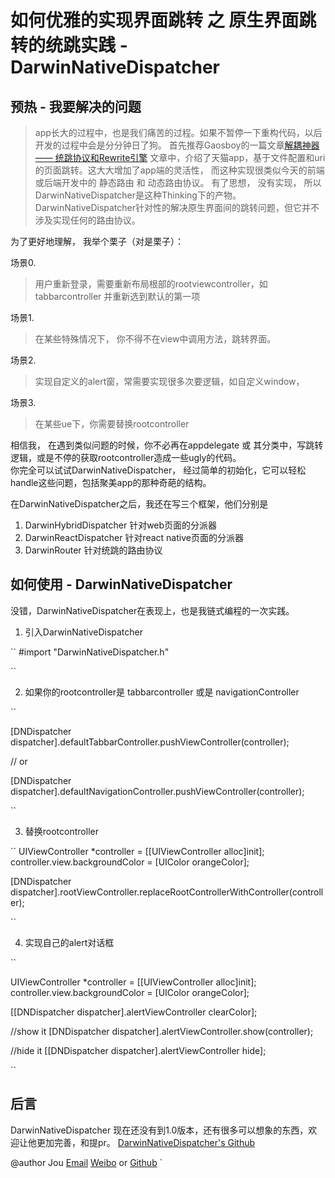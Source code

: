 
# 如何优雅的实现界面跳转 之 原生界面跳转的统跳实践 - DarwinNativeDispatcher

## 预热  - 我要解决的问题

> app长大的过程中，也是我们痛苦的过程。如果不暂停一下重构代码，以后开发的过程中会是分分钟日了狗。
> 首先推荐Gaosboy的一篇文章[解耦神器 —— 统跳协议和Rewrite引擎](http://pingguohe.net/2015/11/24/Navigator-and-Rewrite.html)
> 文章中，介绍了天猫app，基于文件配置和uri的页面跳转。这大大增加了app端的灵活性， 而这种实现很类似今天的前端或后端开发中的 静态路由 和 动态路由协议。
> 有了思想， 没有实现， 所以DarwinNativeDispatcher是这种Thinking下的产物。
> DarwinNativeDispatcher针对性的解决原生界面间的跳转问题，但它并不涉及实现任何的路由协议。

为了更好地理解， 我举个栗子（对是栗子）：

场景0.  
> 用户重新登录，需要重新布局根部的rootviewcontroller，如tabbarcontroller 并重新选到默认的第一项

场景1.  
> 在某些特殊情况下， 你不得不在view中调用方法，跳转界面。

场景2.
> 实现自定义的alert窗，常需要实现很多次要逻辑，如自定义window，

场景3.
> 在某些ue下，你需要替换rootcontroller  

相信我， 在遇到类似问题的时候，你不必再在appdelegate 或 其分类中，写跳转逻辑，或是不停的获取rootcontroller造成一些ugly的代码。  
你完全可以试试DarwinNativeDispatcher， 经过简单的初始化，它可以轻松handle这些问题，包括聚美app的那种奇葩的结构。

在DarwinNativeDispatcher之后，我还在写三个框架，他们分别是

1. DarwinHybridDispatcher 针对web页面的分派器
2. DarwinReactDispatcher 针对react native页面的分派器
3. DarwinRouter 针对统跳的路由协议

## 如何使用  - DarwinNativeDispatcher

没错，DarwinNativeDispatcher在表现上，也是我链式编程的一次实践。

1. 引入DarwinNativeDispatcher

``
#import "DarwinNativeDispatcher.h"

``

2. 如果你的rootcontroller是 tabbarcontroller 或是 navigationController

``

[DNDispatcher dispatcher].defaultTabbarController.pushViewController(controller);

// or

[DNDispatcher dispatcher].defaultNavigationController.pushViewController(controller);

``

3. 替换rootcontroller

``
UIViewController *controller = [[UIViewController alloc]init];
controller.view.backgroundColor = [UIColor orangeColor];

[DNDispatcher dispatcher].rootViewController.replaceRootControllerWithController(controller);

``

4. 实现自己的alert对话框

``

UIViewController *controller = [[UIViewController alloc]init];
controller.view.backgroundColor = [UIColor orangeColor];

[[DNDispatcher dispatcher].alertViewController clearColor];

//show it
[DNDispatcher dispatcher].alertViewController.show(controller);

//hide it
[[DNDispatcher dispatcher].alertViewController hide];

``

## 后言

DarwinNativeDispatcher 现在还没有到1.0版本，还有很多可以想象的东西，欢迎让他更加完善，和提pr。
[DarwinNativeDispatcher's Github](https://github.com/oenius/DarwinNativeDispatcher)


@author Jou [Email](jou@oenius.com) [Weibo](http://weibo.com/monfur) or [Github](https://github.com/oenius)
`
